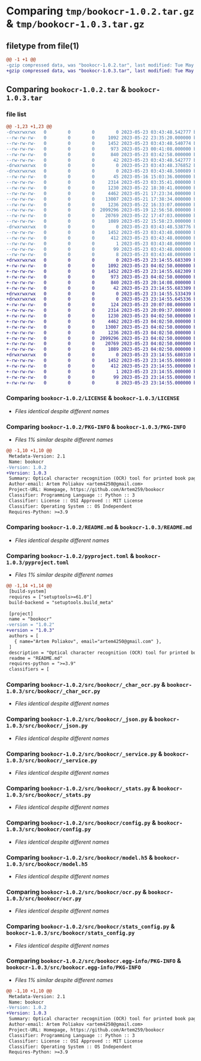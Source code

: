 # Comparing `tmp/bookocr-1.0.2.tar.gz` & `tmp/bookocr-1.0.3.tar.gz`

## filetype from file(1)

```diff
@@ -1 +1 @@
-gzip compressed data, was "bookocr-1.0.2.tar", last modified: Tue May 23 03:43:48 2023, max compression
+gzip compressed data, was "bookocr-1.0.3.tar", last modified: Tue May 23 23:14:55 2023, max compression
```

## Comparing `bookocr-1.0.2.tar` & `bookocr-1.0.3.tar`

### file list

```diff
@@ -1,23 +1,23 @@
-drwxrwxrwx   0        0        0        0 2023-05-23 03:43:48.542777 bookocr-1.0.2/
--rw-rw-rw-   0        0        0     1092 2023-05-22 23:35:20.000000 bookocr-1.0.2/LICENSE
--rw-rw-rw-   0        0        0     1452 2023-05-23 03:43:48.540774 bookocr-1.0.2/PKG-INFO
--rw-rw-rw-   0        0        0      973 2023-05-23 00:41:08.000000 bookocr-1.0.2/README.md
--rw-rw-rw-   0        0        0      840 2023-05-23 03:42:58.000000 bookocr-1.0.2/pyproject.toml
--rw-rw-rw-   0        0        0       42 2023-05-23 03:43:48.542777 bookocr-1.0.2/setup.cfg
-drwxrwxrwx   0        0        0        0 2023-05-23 03:43:48.376852 bookocr-1.0.2/src/
-drwxrwxrwx   0        0        0        0 2023-05-23 03:43:48.500089 bookocr-1.0.2/src/bookocr/
--rw-rw-rw-   0        0        0       45 2023-05-16 15:03:36.000000 bookocr-1.0.2/src/bookocr/__init__.py
--rw-rw-rw-   0        0        0     2314 2023-05-23 03:35:41.000000 bookocr-1.0.2/src/bookocr/_char_ocr.py
--rw-rw-rw-   0        0        0     1230 2023-05-22 18:30:41.000000 bookocr-1.0.2/src/bookocr/_json.py
--rw-rw-rw-   0        0        0     4462 2023-05-21 17:23:34.000000 bookocr-1.0.2/src/bookocr/_service.py
--rw-rw-rw-   0        0        0    13007 2023-05-21 17:38:34.000000 bookocr-1.0.2/src/bookocr/_stats.py
--rw-rw-rw-   0        0        0     1236 2023-05-22 16:33:07.000000 bookocr-1.0.2/src/bookocr/config.py
--rw-rw-rw-   0        0        0  2099296 2023-05-19 12:56:58.000000 bookocr-1.0.2/src/bookocr/model.h5
--rw-rw-rw-   0        0        0    20769 2023-05-22 17:47:03.000000 bookocr-1.0.2/src/bookocr/ocr.py
--rw-rw-rw-   0        0        0     1089 2023-05-22 15:58:23.000000 bookocr-1.0.2/src/bookocr/stats_config.py
-drwxrwxrwx   0        0        0        0 2023-05-23 03:43:48.538776 bookocr-1.0.2/src/bookocr.egg-info/
--rw-rw-rw-   0        0        0     1452 2023-05-23 03:43:48.000000 bookocr-1.0.2/src/bookocr.egg-info/PKG-INFO
--rw-rw-rw-   0        0        0      412 2023-05-23 03:43:48.000000 bookocr-1.0.2/src/bookocr.egg-info/SOURCES.txt
--rw-rw-rw-   0        0        0        1 2023-05-23 03:43:48.000000 bookocr-1.0.2/src/bookocr.egg-info/dependency_links.txt
--rw-rw-rw-   0        0        0       99 2023-05-23 03:43:48.000000 bookocr-1.0.2/src/bookocr.egg-info/requires.txt
--rw-rw-rw-   0        0        0        8 2023-05-23 03:43:48.000000 bookocr-1.0.2/src/bookocr.egg-info/top_level.txt
+drwxrwxrwx   0        0        0        0 2023-05-23 23:14:55.683309 bookocr-1.0.3/
+-rw-rw-rw-   0        0        0     1092 2023-05-23 04:02:50.000000 bookocr-1.0.3/LICENSE
+-rw-rw-rw-   0        0        0     1452 2023-05-23 23:14:55.682309 bookocr-1.0.3/PKG-INFO
+-rw-rw-rw-   0        0        0      973 2023-05-23 04:02:50.000000 bookocr-1.0.3/README.md
+-rw-rw-rw-   0        0        0      840 2023-05-23 20:14:08.000000 bookocr-1.0.3/pyproject.toml
+-rw-rw-rw-   0        0        0       42 2023-05-23 23:14:55.683309 bookocr-1.0.3/setup.cfg
+drwxrwxrwx   0        0        0        0 2023-05-23 23:14:55.533439 bookocr-1.0.3/src/
+drwxrwxrwx   0        0        0        0 2023-05-23 23:14:55.645336 bookocr-1.0.3/src/bookocr/
+-rw-rw-rw-   0        0        0      124 2023-05-23 20:07:08.000000 bookocr-1.0.3/src/bookocr/__init__.py
+-rw-rw-rw-   0        0        0     2314 2023-05-23 20:09:37.000000 bookocr-1.0.3/src/bookocr/_char_ocr.py
+-rw-rw-rw-   0        0        0     1230 2023-05-23 04:02:50.000000 bookocr-1.0.3/src/bookocr/_json.py
+-rw-rw-rw-   0        0        0     4462 2023-05-23 04:02:50.000000 bookocr-1.0.3/src/bookocr/_service.py
+-rw-rw-rw-   0        0        0    13007 2023-05-23 04:02:50.000000 bookocr-1.0.3/src/bookocr/_stats.py
+-rw-rw-rw-   0        0        0     1236 2023-05-23 04:02:50.000000 bookocr-1.0.3/src/bookocr/config.py
+-rw-rw-rw-   0        0        0  2099296 2023-05-23 04:02:50.000000 bookocr-1.0.3/src/bookocr/model.h5
+-rw-rw-rw-   0        0        0    20769 2023-05-23 04:02:50.000000 bookocr-1.0.3/src/bookocr/ocr.py
+-rw-rw-rw-   0        0        0     1089 2023-05-23 04:02:50.000000 bookocr-1.0.3/src/bookocr/stats_config.py
+drwxrwxrwx   0        0        0        0 2023-05-23 23:14:55.680310 bookocr-1.0.3/src/bookocr.egg-info/
+-rw-rw-rw-   0        0        0     1452 2023-05-23 23:14:55.000000 bookocr-1.0.3/src/bookocr.egg-info/PKG-INFO
+-rw-rw-rw-   0        0        0      412 2023-05-23 23:14:55.000000 bookocr-1.0.3/src/bookocr.egg-info/SOURCES.txt
+-rw-rw-rw-   0        0        0        1 2023-05-23 23:14:55.000000 bookocr-1.0.3/src/bookocr.egg-info/dependency_links.txt
+-rw-rw-rw-   0        0        0       99 2023-05-23 23:14:55.000000 bookocr-1.0.3/src/bookocr.egg-info/requires.txt
+-rw-rw-rw-   0        0        0        8 2023-05-23 23:14:55.000000 bookocr-1.0.3/src/bookocr.egg-info/top_level.txt
```

### Comparing `bookocr-1.0.2/LICENSE` & `bookocr-1.0.3/LICENSE`

 * *Files identical despite different names*

### Comparing `bookocr-1.0.2/PKG-INFO` & `bookocr-1.0.3/PKG-INFO`

 * *Files 1% similar despite different names*

```diff
@@ -1,10 +1,10 @@
 Metadata-Version: 2.1
 Name: bookocr
-Version: 1.0.2
+Version: 1.0.3
 Summary: Optical character recognition (OCR) tool for printed book pages
 Author-email: Artem Poliakov <artem4250@gmail.com>
 Project-URL: Homepage, https://github.com/Artem259/bookocr
 Classifier: Programming Language :: Python :: 3
 Classifier: License :: OSI Approved :: MIT License
 Classifier: Operating System :: OS Independent
 Requires-Python: >=3.9
```

### Comparing `bookocr-1.0.2/README.md` & `bookocr-1.0.3/README.md`

 * *Files identical despite different names*

### Comparing `bookocr-1.0.2/pyproject.toml` & `bookocr-1.0.3/pyproject.toml`

 * *Files 1% similar despite different names*

```diff
@@ -1,14 +1,14 @@
 [build-system]
 requires = ["setuptools>=61.0"]
 build-backend = "setuptools.build_meta"
 
 [project]
 name = "bookocr"
-version = "1.0.2"
+version = "1.0.3"
 authors = [
   { name="Artem Poliakov", email="artem4250@gmail.com" },
 ]
 description = "Optical character recognition (OCR) tool for printed book pages"
 readme = "README.md"
 requires-python = ">=3.9"
 classifiers = [
```

### Comparing `bookocr-1.0.2/src/bookocr/_char_ocr.py` & `bookocr-1.0.3/src/bookocr/_char_ocr.py`

 * *Files identical despite different names*

### Comparing `bookocr-1.0.2/src/bookocr/_json.py` & `bookocr-1.0.3/src/bookocr/_json.py`

 * *Files identical despite different names*

### Comparing `bookocr-1.0.2/src/bookocr/_service.py` & `bookocr-1.0.3/src/bookocr/_service.py`

 * *Files identical despite different names*

### Comparing `bookocr-1.0.2/src/bookocr/_stats.py` & `bookocr-1.0.3/src/bookocr/_stats.py`

 * *Files identical despite different names*

### Comparing `bookocr-1.0.2/src/bookocr/config.py` & `bookocr-1.0.3/src/bookocr/config.py`

 * *Files identical despite different names*

### Comparing `bookocr-1.0.2/src/bookocr/model.h5` & `bookocr-1.0.3/src/bookocr/model.h5`

 * *Files identical despite different names*

### Comparing `bookocr-1.0.2/src/bookocr/ocr.py` & `bookocr-1.0.3/src/bookocr/ocr.py`

 * *Files identical despite different names*

### Comparing `bookocr-1.0.2/src/bookocr/stats_config.py` & `bookocr-1.0.3/src/bookocr/stats_config.py`

 * *Files identical despite different names*

### Comparing `bookocr-1.0.2/src/bookocr.egg-info/PKG-INFO` & `bookocr-1.0.3/src/bookocr.egg-info/PKG-INFO`

 * *Files 1% similar despite different names*

```diff
@@ -1,10 +1,10 @@
 Metadata-Version: 2.1
 Name: bookocr
-Version: 1.0.2
+Version: 1.0.3
 Summary: Optical character recognition (OCR) tool for printed book pages
 Author-email: Artem Poliakov <artem4250@gmail.com>
 Project-URL: Homepage, https://github.com/Artem259/bookocr
 Classifier: Programming Language :: Python :: 3
 Classifier: License :: OSI Approved :: MIT License
 Classifier: Operating System :: OS Independent
 Requires-Python: >=3.9
```

